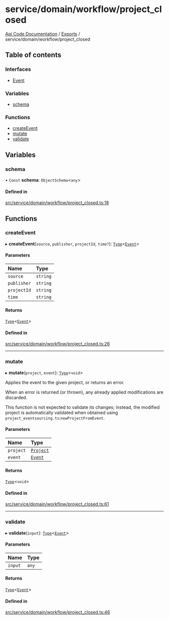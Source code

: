 # service/domain/workflow/project\_closed
 
[Api Code Documentation](../README.md) / [Exports](../modules.md) / service/domain/workflow/project\_closed

## Table of contents

### Interfaces

- [Event](../interfaces/service_domain_workflow_project_closed.Event.md)

### Variables

- [schema](service_domain_workflow_project_closed.md#schema)

### Functions

- [createEvent](service_domain_workflow_project_closed.md#createevent)
- [mutate](service_domain_workflow_project_closed.md#mutate)
- [validate](service_domain_workflow_project_closed.md#validate)

## Variables

### schema

• `Const` **schema**: `ObjectSchema`<`any`\>

#### Defined in

[src/service/domain/workflow/project_closed.ts:18](https://github.com/openkfw/TruBudget/blob/95e6f8a/api/src/service/domain/workflow/project_closed.ts#L18)

## Functions

### createEvent

▸ **createEvent**(`source`, `publisher`, `projectId`, `time?`): [`Type`](result.md#type)<[`Event`](../interfaces/service_domain_workflow_project_closed.Event.md)\>

#### Parameters

| Name | Type |
| :------ | :------ |
| `source` | `string` |
| `publisher` | `string` |
| `projectId` | `string` |
| `time` | `string` |

#### Returns

[`Type`](result.md#type)<[`Event`](../interfaces/service_domain_workflow_project_closed.Event.md)\>

#### Defined in

[src/service/domain/workflow/project_closed.ts:26](https://github.com/openkfw/TruBudget/blob/95e6f8a/api/src/service/domain/workflow/project_closed.ts#L26)

___

### mutate

▸ **mutate**(`project`, `event`): [`Type`](result.md#type)<`void`\>

Applies the event to the given project, or returns an error.

When an error is returned (or thrown), any already applied modifications are
discarded.

This function is not expected to validate its changes; instead, the modified project
is automatically validated when obtained using
`project_eventsourcing.ts`:`newProjectFromEvent`.

#### Parameters

| Name | Type |
| :------ | :------ |
| `project` | [`Project`](../interfaces/service_domain_workflow_project.Project.md) |
| `event` | [`Event`](../interfaces/service_domain_workflow_project_closed.Event.md) |

#### Returns

[`Type`](result.md#type)<`void`\>

#### Defined in

[src/service/domain/workflow/project_closed.ts:61](https://github.com/openkfw/TruBudget/blob/95e6f8a/api/src/service/domain/workflow/project_closed.ts#L61)

___

### validate

▸ **validate**(`input`): [`Type`](result.md#type)<[`Event`](../interfaces/service_domain_workflow_project_closed.Event.md)\>

#### Parameters

| Name | Type |
| :------ | :------ |
| `input` | `any` |

#### Returns

[`Type`](result.md#type)<[`Event`](../interfaces/service_domain_workflow_project_closed.Event.md)\>

#### Defined in

[src/service/domain/workflow/project_closed.ts:46](https://github.com/openkfw/TruBudget/blob/95e6f8a/api/src/service/domain/workflow/project_closed.ts#L46)
